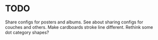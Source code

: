 # TODO
Share configs for posters and albums.
See about sharing configs for couches and others.
Make cardboards stroke line different.
Rethink some dot category shapes?
